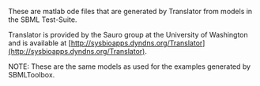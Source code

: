 These are matlab ode files that are generated by Translator from models in the SBML Test-Suite.


Translator is provided by the Sauro group at the University of Washington and is available at [http://sysbioapps.dyndns.org/Translator](http://sysbioapps.dyndns.org/Translator).


NOTE: These are the same models as used for the examples generated by SBMLToolbox.

